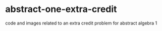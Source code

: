 # abstract-one-extra-credit
 code and images related to an extra credit problem for abstract algebra 1
